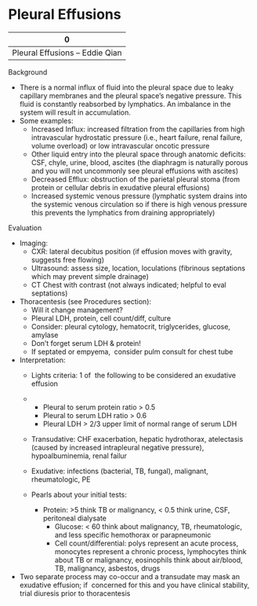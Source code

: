 # Pleural Effusions
 
| 0                              |
|--------------------------------|
| Pleural Effusions – Eddie Qian |

Background

-   There is a normal influx of fluid into the pleural space due to
    leaky capillary membranes and the pleural space’s negative pressure.
    This fluid is constantly reabsorbed by lymphatics. An imbalance in
    the system will result in accumulation.
-   Some examples:
    -   Increased Influx: increased filtration from the capillaries from
        high intravascular hydrostatic pressure (i.e., heart failure,
        renal failure, volume overload) or low intravascular oncotic
        pressure
    -   Other liquid entry into the pleural space through anatomic
        deficits: CSF, chyle, urine, blood, ascites (the diaphragm is
        naturally porous and you will not uncommonly see pleural
        effusions with ascites)
    -   Decreased Efflux: obstruction of the parietal pleural stoma
        (from protein or cellular debris in exudative pleural effusions)
    -   Increased systemic venous pressure (lymphatic system drains into
        the systemic venous circulation so if there is high venous
        pressure this prevents the lymphatics from draining
        appropriately)

Evaluation

-   Imaging:
    -   CXR: lateral decubitus position (if effusion moves with gravity,
        suggests free flowing)
    -   Ultrasound: assess size, location, loculations (fibrinous
        septations which may prevent simple drainage)
    -   CT Chest with contrast (not always indicated; helpful to eval
        septations)
-   Thoracentesis (see Procedures section):
    -   Will it change management?
    -   Pleural LDH, protein, cell count/diff, culture
    -   Consider: pleural cytology, hematocrit, triglycerides, glucose,
        amylase
    -   Don’t forget serum LDH & protein!
    -   If septated or empyema,  consider pulm consult for chest tube
-   Interpretation:
    -   Lights criteria: 1 of  the following to be considered an
        exudative effusion

    -   -   Pleural to serum protein ratio > 0.5
        -   Pleural to serum LDH ratio > 0.6
        -   Pleural LDH > 2/3 upper limit of normal range of serum LDH

    -   Transudative: CHF exacerbation, hepatic hydrothorax, atelectasis
        (caused by increased intrapleural negative pressure),
        hypoalbuminemia, renal failur

    -   Exudative: infections (bacterial, TB, fungal), malignant,
        rheumatologic, PE

    -   Pearls about your initial tests:
        -   Protein: >5 think TB or malignancy, \< 0.5 think urine, CSF,
            peritoneal dialysate
            -   Glucose: \< 60 think about malignancy, TB,
                rheumatologic, and less specific hemothorax or
                parapneumonic
            -   Cell count/differential: polys represent an acute
                process, monocytes represent a chronic process,
                lymphocytes think about TB or malignancy, eosinophils
                think about air/blood, TB, malignancy, asbestos, drugs
-   Two separate process may co-occur and a transudate may mask an
    exudative effusion; if  concerned for this and you have clinical
    stability, trial diuresis prior to thoracentesis
